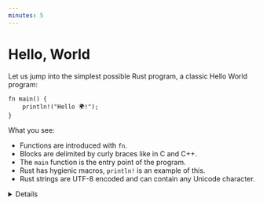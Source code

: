 ```yaml
---
minutes: 5
---
```


# Hello, World

Let us jump into the simplest possible Rust program, a classic Hello World
program:

```rust,editable
fn main() {
    println!("Hello 🌍!");
}
```

What you see:

* Functions are introduced with `fn`.
* Blocks are delimited by curly braces like in C and C++.
* The `main` function is the entry point of the program.
* Rust has hygienic macros, `println!` is an example of this.
* Rust strings are UTF-8 encoded and can contain any Unicode character.

<details>

This slide tries to make the students comfortable with Rust code. They will see
a ton of it over the next three days so we start small with something familiar.

Key points:

* Rust is very much like other languages in the C/C++/Java tradition. It is
  imperative and it doesn't try to reinvent things unless
  absolutely necessary.

* Rust is modern with full support for things like Unicode.

* Rust uses macros for situations where you want to have a variable number of
  arguments (no function [overloading](basic-syntax/functions-interlude.md)).

* Macros being 'hygienic' means they don't accidentally capture identifiers from
  the scope they are used in. Rust macros are actually only
  [partially hygienic](https://veykril.github.io/tlborm/decl-macros/minutiae/hygiene.html).

* Rust is multi-paradigm. For example, it has powerful [object-oriented programming features](https://doc.rust-lang.org/book/ch17-00-oop.html),
  and, while it is not a functional language, it includes a range of [functional concepts](https://doc.rust-lang.org/book/ch13-00-functional-features.html).

</details>
